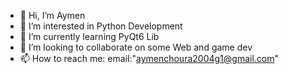 - 👋 Hi, I’m Aymen
- 👀 I’m interested in Python Development
- 🌱 I’m currently learning PyQt6 Lib
- 💞️ I’m looking to collaborate on some Web and game dev
- 📫 How to reach me: email:"aymenchoura2004g1@gmail.com"
